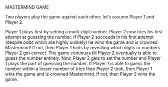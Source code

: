 MASTERMIND GAME 

Two players play the game against each other; let’s assume Player 1 and Player 2.

Player 1 plays first by setting a multi-digit number.
Player 2 now tries his first attempt at guessing the number.
If Player 2 succeeds in his first attempt (despite odds which are highly unlikely) he wins the game and is crowned Mastermind! If not, then Player 1 hints by revealing which digits or numbers Player 2 got correct.
The game continues till Player 2 eventually is able to guess the number entirely.
Now, Player 2 gets to set the number and Player 1 plays the part of guessing the number.
If Player 1 is able to guess the number within a lesser number of tries than Player 2 took, then Player 1 wins the game and is crowned Mastermind.
If not, then Player 2 wins the game.


